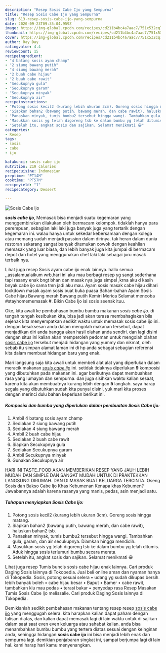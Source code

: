 ```yaml
---
description: "Resep Sosis Cabe Ijo yang Sempurna"
title: "Resep Sosis Cabe Ijo yang Sempurna"
slug: 613-resep-sosis-cabe-ijo-yang-sempurna
date: 2020-09-23T09:35:04.959Z
image: https://img-global.cpcdn.com/recipes/cd211b4bc4a7aac7/751x532cq70/sosis-cabe-ijo-foto-resep-utama.jpg
thumbnail: https://img-global.cpcdn.com/recipes/cd211b4bc4a7aac7/751x532cq70/sosis-cabe-ijo-foto-resep-utama.jpg
cover: https://img-global.cpcdn.com/recipes/cd211b4bc4a7aac7/751x532cq70/sosis-cabe-ijo-foto-resep-utama.jpg
author: Ray Day
ratingvalue: 4.4
reviewcount: 15
recipeingredient:
- "4 batang sosis ayam champ"
- "2 siung bawang putih"
- "4 siung bawang merah"
- "2 buah cabe hijau"
- "2 buah cabe rawit"
- "Secukupnya gula"
- "Secukupnya garam"
- "Secukupnya minyak"
- "Secukupnya air"
recipeinstructions:
- "Potong sosis kecil2 (kurang lebih ukuran 3cm). Goreng sosis hingga matang."
- "Siapkan bahan2 (bawang putih, bawang merah, dan cabe rawit), haluskan bahan2 tsb."
- "Panaskan minyak, tumis bumbu2 tersebut hingga wangi. Tambahkan gula, garam, dan air secukupnya. Diamkan hingga mendidih."
- "Masukkan sosis yg telah digoreng tsb ke dalam bumbu yg telah ditumis. Aduk hingga sosis terlumuri bumbu secara merata."
- "Setelah itu, angkat sosis dan sajikan. Selamat menikmati 😀"
categories:
- Resep
tags:
- sosis
- cabe
- ijo

katakunci: sosis cabe ijo 
nutrition: 219 calories
recipecuisine: Indonesian
preptime: "PT14M"
cooktime: "PT57M"
recipeyield: "1"
recipecategory: Dessert

---
```



![Sosis Cabe Ijo](https://img-global.cpcdn.com/recipes/cd211b4bc4a7aac7/751x532cq70/sosis-cabe-ijo-foto-resep-utama.jpg)

<b><i>sosis cabe ijo</i></b>, Memasak bisa menjadi suatu kegemaran yang menggembirakan dilakukan oleh bermacam kelompok. tidaklah hanya para perempuan, sebagian laki laki juga banyak juga yang tertarik dengan kegemaran ini. walau hanya untuk sekedar kebersamaan dengan kolega atau memang sudah menjadi passion dalam dirinya. tak heran dalam dunia restoran sekarang sangat banyak ditemukan cowok dengan keahlian memasak yang luar biasa, dan lebih banyak juga kita jumpai di bermacam depot dan hotel yang menggunakan chef laki laki sebagai juru masak terbaik nya.

Lihat juga resep Sosis ayam cabe ijo enak lainnya. hallo semua ,,assalamualaikum wrb,hari ini aku mau berbagi resep yg sangt sederhana tapi rasany enak bngt bhan dan masak nya juga simpel ,krna aku d kasih bnyak cabe ijo sama tmn jadi aku mau. Ayam sosis masak cabe hijau dihari lockdown masak ayam sosis buat buka puasa Bahan-bahan Ayam Sosis Cabe hijau Bawang merah Bawang putih Kemiri Merica Selamat mencoba #stayhomememasak #. Bikin Cabe Ijo isi sosis seenak ituu.

Oke, kita awali ke pembahasan bumbu bumbu makanan <i>sosis cabe ijo</i>. di tengah tengah kesibukan kita, bisa jadi akan terasa membahagiakan bila sejenak kita menyempatkan sedikit waktu untuk memasak sosis cabe ijo ini. dengan kesuksesan anda dalam mengolah makanan tersebut, dapat menjadikan diri anda bangga akan hasil olahan anda sendiri. dan lagi disini dengan situs ini kalian akan memperoleh pedoman untuk mengolah olahan <u>sosis cabe ijo</u> tersebut menjadi hidangan yang yummy dan nikmat, oleh sebab itu simpan alamat laman ini di hp anda sebagai sebagian referensi kita dalam membuat hidangan baru yang enak.


Mari langsung saja kita awali untuk membeli alat alat yang diperlukan dalam meracik makanan <u><i>sosis cabe ijo</i></u> ini. setidak tidaknya diperlukan <b>9</b> komposisi yang dibutuhkan pada makanan ini. agar berikutnya dapat membuahkan rasa yang lumayan dan sempurna. dan juga sisihkan waktu kalian sesaat, karena kita akan membuatnya kurang lebih dengan <b>5</b> langkah. saya harap segala yang dibutuhkan sudah kita punyai disini, yuk mari kita proses dengan merinci dulu bahan keperluan berikut ini.

<!--inarticleads1-->

##### Komposisi dan bumbu yang diperlukan dalam pembuatan Sosis Cabe Ijo:

1. Ambil 4 batang sosis ayam champ
1. Sediakan 2 siung bawang putih
1. Sediakan 4 siung bawang merah
1. Ambil 2 buah cabe hijau
1. Sediakan 2 buah cabe rawit
1. Siapkan Secukupnya gula
1. Sediakan Secukupnya garam
1. Ambil Secukupnya minyak
1. Gunakan Secukupnya air


HARI INI TASTE_FOOD AKAN MEMBERIKAN RESEP YANG JAUH LEBIH MUDAH DAN SIMPLE DAN SANGAT MUDAH UNTUK DI PRAKTEKKAN LANGSUNG DIRUMAH. DAN DI MASAK BUAT KELUARGA TERCINTA. Oseng Sosis dan Bakso Cabe Ijo Khas Kebumenan Kenapa khas Kebumen? Jawabannya adalah karena rasanya yang manis, pedas, asin menjadi satu. 

<!--inarticleads2-->

##### Tahapan menyiapkan Sosis Cabe Ijo:

1. Potong sosis kecil2 (kurang lebih ukuran 3cm). Goreng sosis hingga matang.
1. Siapkan bahan2 (bawang putih, bawang merah, dan cabe rawit), haluskan bahan2 tsb.
1. Panaskan minyak, tumis bumbu2 tersebut hingga wangi. Tambahkan gula, garam, dan air secukupnya. Diamkan hingga mendidih.
1. Masukkan sosis yg telah digoreng tsb ke dalam bumbu yg telah ditumis. Aduk hingga sosis terlumuri bumbu secara merata.
1. Setelah itu, angkat sosis dan sajikan. Selamat menikmati 😀


Lihat juga resep Tumis buncis sosis cabe hijau enak lainnya. Cari produk Daging Sosis lainnya di Tokopedia. Jual beli online aman dan nyaman hanya di Tokopedia. Sosis, potong sesuai selera • udang yg sudah dikupas bersih. lebih banyak boleh • cabe hijau besar • Baput • Bamer • cabe rawit, tambahkan klu mau pedas • terasi bakar • penyedap rasa Resep Masakan Tumis Sosis Cabe Ijo melissalie. Cari produk Daging Sosis lainnya di Tokopedia. 

Demikianlah sedikit pembahasan makanan tentang resep resep <u>sosis cabe ijo</u> yang menggugah selera. kita harapkan kalian dapat paham dengan tulisan diatas, dan kalian dapat memasak lagi di lain waktu untuk di sajikan dalam saat saat even even keluarga atau sahabat kalian. anda bisa menambahkan bumbu bumbu yang tertera diatas sesuai dengan keinginan anda, sehingga hidangan <b>sosis cabe ijo</b> ini bisa menjadi lebih enak dan sempurna lagi. demikian penjabaran singkat ini, sampai berjumpa lagi di lain hal. kami harap hari kamu menyenangkan.
